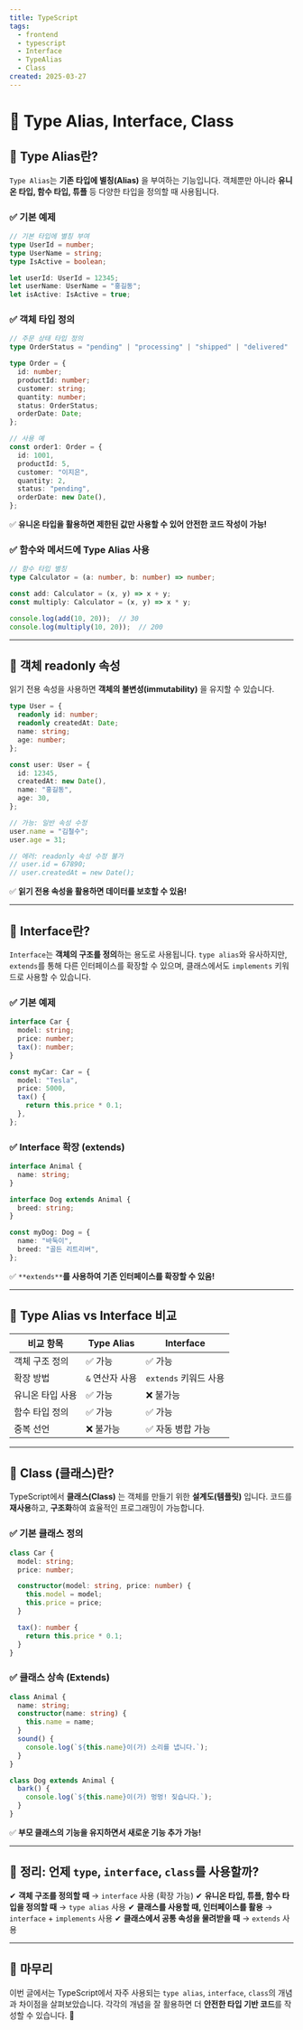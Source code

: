 ```yaml
---
title: TypeScript
tags:
  - frontend
  - typescript
  - Interface
  - TypeAlias
  - Class
created: 2025-03-27
---
```

 
# 🚀 Type Alias, Interface, Class 

## 📌 Type Alias란?

`Type Alias`는 **기존 타입에 별칭(Alias)** 을 부여하는 기능입니다. 
객체뿐만 아니라 **유니온 타입, 함수 타입, 튜플** 등 다양한 타입을 정의할 때 사용됩니다.

### ✅ 기본 예제

```ts
// 기본 타입에 별칭 부여
type UserId = number;
type UserName = string;
type IsActive = boolean;

let userId: UserId = 12345;
let userName: UserName = "홍길동";
let isActive: IsActive = true;
```

### ✅ 객체 타입 정의

```ts
// 주문 상태 타입 정의
type OrderStatus = "pending" | "processing" | "shipped" | "delivered" | "canceled";

type Order = {
  id: number;
  productId: number;
  customer: string;
  quantity: number;
  status: OrderStatus;
  orderDate: Date;
};

// 사용 예
const order1: Order = {
  id: 1001,
  productId: 5,
  customer: "이지은",
  quantity: 2,
  status: "pending",
  orderDate: new Date(),
};
```

✅ **유니온 타입을 활용하면 제한된 값만 사용할 수 있어 안전한 코드 작성이 가능!**

### ✅ 함수와 메서드에 Type Alias 사용

```ts
// 함수 타입 별칭
type Calculator = (a: number, b: number) => number;

const add: Calculator = (x, y) => x + y;
const multiply: Calculator = (x, y) => x * y;

console.log(add(10, 20));  // 30
console.log(multiply(10, 20));  // 200
```

---

## 📌 객체 readonly 속성

읽기 전용 속성을 사용하면 **객체의 불변성(immutability)** 을 유지할 수 있습니다.

```ts
type User = {
  readonly id: number;
  readonly createdAt: Date;
  name: string;
  age: number;
};

const user: User = {
  id: 12345,
  createdAt: new Date(),
  name: "홍길동",
  age: 30,
};

// 가능: 일반 속성 수정
user.name = "김철수";
user.age = 31;

// 에러: readonly 속성 수정 불가
// user.id = 67890;
// user.createdAt = new Date();
```

✅ **읽기 전용 속성을 활용하면 데이터를 보호할 수 있음!**

---

## 📌 Interface란?

`Interface`는 **객체의 구조를 정의**하는 용도로 사용됩니다. `type alias`와 유사하지만, `extends`를 통해 다른 인터페이스를 확장할 수 있으며, 클래스에서도 `implements` 키워드로 사용할 수 있습니다.

### ✅ 기본 예제

```ts
interface Car {
  model: string;
  price: number;
  tax(): number;
}

const myCar: Car = {
  model: "Tesla",
  price: 5000,
  tax() {
    return this.price * 0.1;
  },
};
```

### ✅ Interface 확장 (extends)

```ts
interface Animal {
  name: string;
}

interface Dog extends Animal {
  breed: string;
}

const myDog: Dog = {
  name: "바둑이",
  breed: "골든 리트리버",
};
```

✅ `**extends**`**를 사용하여 기존 인터페이스를 확장할 수 있음!**

---

## 📌 Type Alias vs Interface 비교

|비교 항목|Type Alias|Interface|
|---|---|---|
|객체 구조 정의|✅ 가능|✅ 가능|
|확장 방법|`&` 연산자 사용|`extends` 키워드 사용|
|유니온 타입 사용|✅ 가능|❌ 불가능|
|함수 타입 정의|✅ 가능|✅ 가능|
|중복 선언|❌ 불가능|✅ 자동 병합 가능|

---

## 📌 Class (클래스)란?

TypeScript에서 **클래스(Class)** 는 객체를 만들기 위한 **설계도(템플릿)** 입니다. 
코드를 **재사용**하고, **구조화**하여 효율적인 프로그래밍이 가능합니다.

### ✅ 기본 클래스 정의

```ts
class Car {
  model: string;
  price: number;

  constructor(model: string, price: number) {
    this.model = model;
    this.price = price;
  }

  tax(): number {
    return this.price * 0.1;
  }
}
```

### ✅ 클래스 상속 (Extends)

```ts
class Animal {
  name: string;
  constructor(name: string) {
    this.name = name;
  }
  sound() {
    console.log(`${this.name}이(가) 소리를 냅니다.`);
  }
}

class Dog extends Animal {
  bark() {
    console.log(`${this.name}이(가) 멍멍! 짖습니다.`);
  }
}
```

✅ **부모 클래스의 기능을 유지하면서 새로운 기능 추가 가능!**

---

## 🎯 정리: 언제 `type`, `interface`, `class`를 사용할까?

✔ **객체 구조를 정의할 때** → `interface` 사용 (확장 가능) 
✔ **유니온 타입, 튜플, 함수 타입을 정의할 때** → `type alias` 사용
✔ **클래스를 사용할 때, 인터페이스를 활용** → `interface` + `implements` 사용
✔ **클래스에서 공통 속성을 물려받을 때** → `extends` 사용

---

## 🎉 마무리

이번 글에서는 TypeScript에서 자주 사용되는 `type alias`, `interface`, `class`의 개념과 차이점을 살펴보았습니다. 각각의 개념을 잘 활용하면 더 **안전한 타입 기반 코드**를 작성할 수 있습니다. 🎯

